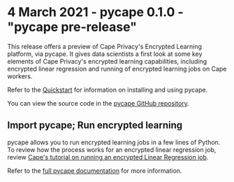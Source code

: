 # 4 March 2021 - pycape 0.1.0 - "pycape pre-release"

This release offers a preview of Cape Privacy's Encrypted Learning platform, via pycape. It gives data scientists a first look at some key elements of Cape Privacy's encrypted learning capabilities, including encrypted linear regression and running of encrypted learning jobs on Cape workers.

Refer to the [Quickstart](../libraries/pycape/quickstart.md) for information on installing and using pycape.

You can view the source code in the [pycape GitHub repository](https://github.com/capeprivacy/pycape).

## Import pycape; Run encrypted learning

pycape allows you to run encrypted learning jobs in a few lines of Python. To review how the process works for an encrypted linear regression job, review [Cape's tutorial on running an encrypted Linear Regression job](../libraries/pycape/tutorials/submit_linear_regression_job/).

Refer to the [full pycape documentation](../libraries/pycape) for more information.

